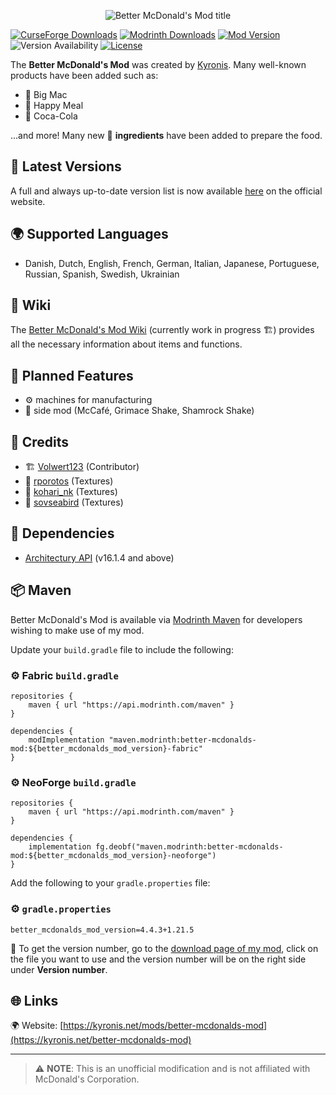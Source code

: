 <p align="center">
    <img src="https://i.imgur.com/7tt7UUH.png"  alt="Better McDonald's Mod title"/>
</p>

[![CurseForge Downloads](https://cf.way2muchnoise.eu/short_546816_downloads.svg?badge_style=for_the_badge)](https://www.curseforge.com/minecraft/mc-mods/better-mcdonalds-mod)
[![Modrinth Downloads](https://img.shields.io/modrinth/dt/kdnePgr1?style=for-the-badge&logo=modrinth)](https://modrinth.com/mod/better-mcdonalds-mod)
[![Mod Version](https://img.shields.io/modrinth/v/kdnePgr1?style=for-the-badge)](https://github.com/moritz-htk/better-mcdonalds-mod/releases)
![Version Availability](https://cf.way2muchnoise.eu/versions/546816.svg?badge_style=for_the_badge)
[![License](https://img.shields.io/badge/LICENSE-mSLA_v2.0-red?style=for-the-badge)](https://kyronis.net/license)

The **Better McDonald's Mod** was created by [Kyronis](https://github.com/moritz-htk). Many well-known products have been added such as:
- 🍔 Big Mac
- 🎁 Happy Meal
- 🥤 Coca-Cola

...and more! Many new 🥩 **ingredients** have been added to prepare the food.

## 📌 Latest Versions
A full and always up-to-date version list is now available [here](https://kyronis.net/mods/better-mcdonalds-mod) on the official website.

## 🌍 Supported Languages
- Danish, Dutch, English, French, German, Italian, Japanese, Portuguese, Russian, Spanish, Swedish, Ukrainian

## 📖 Wiki
The [Better McDonald's Mod Wiki](https://kyronis.gitbook.io/better-mcdonalds-mod) (currently work in progress 🏗️) provides all the necessary information about items and functions.

## 🔮 Planned Features
- ⚙️ machines for manufacturing
- 🍩 side mod (McCafé, Grimace Shake, Shamrock Shake)

## 🙌 Credits
- 🏗️ [Volwert123](https://github.com/Volwert123/) (Contributor)
- 🎨 [rporotos](https://www.fiverr.com/rporotos) (Textures)
- 🎨 [kohari_nk](https://www.fiverr.com/kohari_nk) (Textures)
- 🎨 [sovseabird](https://www.fiverr.com/sovseabird) (Textures)

## 🔗 Dependencies
- [Architectury API](https://github.com/architectury/architectury-api) (v16.1.4 and above)

## 📦 Maven
Better McDonald's Mod is available via [Modrinth Maven](https://support.modrinth.com/en/articles/8801191-modrinth-maven) for developers wishing to make use of my mod.

Update your `build.gradle` file to include the following:

### ⚙️ Fabric `build.gradle`
```
repositories {
    maven { url "https://api.modrinth.com/maven" }
}

dependencies {
    modImplementation "maven.modrinth:better-mcdonalds-mod:${better_mcdonalds_mod_version}-fabric"
}
```

### ⚙️ NeoForge `build.gradle`
```
repositories {
    maven { url "https://api.modrinth.com/maven" }
}

dependencies {
    implementation fg.deobf("maven.modrinth:better-mcdonalds-mod:${better_mcdonalds_mod_version}-neoforge")
}
```

Add the following to your `gradle.properties` file:

### ⚙️ `gradle.properties`
```
better_mcdonalds_mod_version=4.4.3+1.21.5
```

📌 To get the version number, go to the [download page of my mod](https://modrinth.com/mod/better-mcdonalds-mod/versions), click on the file you want to use and the version number will be on the right side under **Version number**.

## 🌐 Links
🌍 Website: [https://kyronis.net/mods/better-mcdonalds-mod](https://kyronis.net/better-mcdonalds-mod)

---
> ⚠️ **NOTE**: This is an unofficial modification and is not affiliated with McDonald's Corporation.